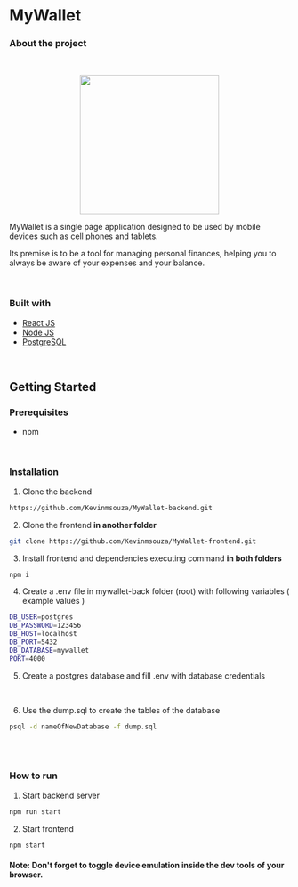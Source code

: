 # **MyWallet**


### **About the project**

<br />
<p align="center">
    <img src="https://media.discordapp.net/attachments/285125331751534602/914840561121374279/unknown.png?width=329&height=542" width="250px">
<p>

MyWallet is a single page application designed to be used by mobile devices such as cell phones and tablets.

Its premise is to be a tool for managing personal finances, helping you to always be aware of your expenses and your balance.

<br />

### **Built with**

- [React JS](https://reactjs.org/)
- [Node JS](https://nodejs.org/en/)
- [PostgreSQL](https://www.postgresql.org/)

 <br />

## **Getting Started**

### **Prerequisites**

- npm

<br />

### **Installation**

1.  Clone the backend

```sh
https://github.com/Kevinmsouza/MyWallet-backend.git
```

2. Clone the frontend **in another folder**

```sh
git clone https://github.com/Kevinmsouza/MyWallet-frontend.git
```

3. Install frontend and dependencies executing command **in both folders**

```sh
npm i
```

4. Create a .env file in mywallet-back folder (root) with following variables ( example values )

```sh
DB_USER=postgres
DB_PASSWORD=123456
DB_HOST=localhost
DB_PORT=5432
DB_DATABASE=mywallet
PORT=4000
```

5. Create a postgres database and fill .env with database credentials

   <br />

6. Use the dump.sql to create the tables of the database

```sh
psql -d nameOfNewDatabase -f dump.sql
```
   <br />
   <br />

### **How to run**

1. Start backend server

```sh
npm run start
```

2. Start frontend

```sh
npm start
```

#### **Note**: Don't forget to toggle device emulation inside the dev tools of your browser.